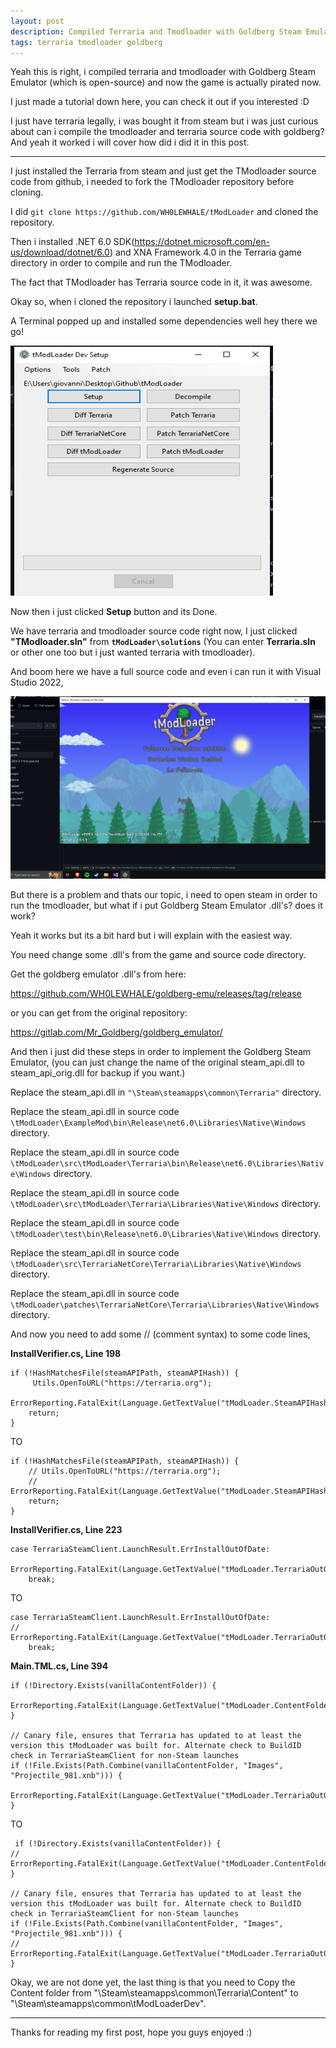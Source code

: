 ```yaml
---
layout: post
description: Compiled Terraria and Tmodloader with Goldberg Steam Emulator
tags: terraria tmodloader goldberg
---
```


Yeah this is right, i compiled terraria and tmodloader with Goldberg Steam Emulator (which is open-source) and now the game is actually pirated now.

I just made a tutorial down here, you can check it out if you interested :D


I just have terraria legally, i was bought it from steam but i was just curious about can i compile the tmodloader and terraria source code with goldberg?
And yeah it worked i will cover how did i did it in this post.

---


I just installed the Terraria from steam and just get the TModloader source code from github, i needed to fork the TModloader repository before cloning.


I did ``git clone https://github.com/WH0LEWHALE/tModLoader`` and cloned the repository.


Then i installed .NET 6.0 SDK(https://dotnet.microsoft.com/en-us/download/dotnet/6.0) and XNA Framework 4.0 in the Terraria game directory in order to compile and run the TModloader.

The fact that TModloader has Terraria source code in it, it was awesome.


Okay so, when i cloned the repository i launched **setup.bat**.


A Terminal popped up and installed some dependencies well hey there we go!


<img src="../images/terraria-post/Annotation%202024-02-07%20131135.png" width="420" height="400">


Now then i just clicked **Setup** button and its Done.


We have terraria and tmodloader source code right now, I just clicked **"TModloader.sln"** from **``tModLoader\solutions``** (You can enter **Terraria.sln** or other one too but i just wanted terraria with tmodloader).


And boom here we have a full source code and even i can run it with Visual Studio 2022,

![mega-archive](../images/terraria-post/Annotation%202024-02-07%20132240.png)

But there is a problem and thats our topic, i need to open steam in order to run the tmodloader, but what if i put Goldberg Steam Emulator .dll's? does it work?


Yeah it works but its a bit hard but i will explain with the easiest way.

You need change some .dll's from the game and source code directory.


Get the goldberg emulator .dll's from here: 

https://github.com/WH0LEWHALE/goldberg-emu/releases/tag/release

or you can get from the original repository: 

https://gitlab.com/Mr_Goldberg/goldberg_emulator/


And then i just did these steps in order to implement the Goldberg Steam Emulator,
(you can just change the name of the original steam_api.dll to steam_api_orig.dll for backup if you want.)

Replace the steam_api.dll in ``"\Steam\steamapps\common\Terraria"`` directory.

Replace the steam_api.dll in source code ``\tModLoader\ExampleMod\bin\Release\net6.0\Libraries\Native\Windows`` directory.

Replace the steam_api.dll in source code ``\tModLoader\src\tModLoader\Terraria\bin\Release\net6.0\Libraries\Native\Windows`` directory.

Replace the steam_api.dll in source code ``\tModLoader\src\tModLoader\Terraria\Libraries\Native\Windows`` directory.

Replace the steam_api.dll in source code ``\tModLoader\test\bin\Release\net6.0\Libraries\Native\Windows`` directory.

Replace the steam_api.dll in source code ``\tModLoader\src\TerrariaNetCore\Terraria\Libraries\Native\Windows`` directory.

Replace the steam_api.dll in source code ``\tModLoader\patches\TerrariaNetCore\Terraria\Libraries\Native\Windows`` directory.

And now you need to add some // (comment syntax) to some code lines,

**InstallVerifier.cs, Line 198**

```
if (!HashMatchesFile(steamAPIPath, steamAPIHash)) {
	 Utils.OpenToURL("https://terraria.org");
	ErrorReporting.FatalExit(Language.GetTextValue("tModLoader.SteamAPIHashMismatch"));
	return;
}
```

TO


```
if (!HashMatchesFile(steamAPIPath, steamAPIHash)) {
	// Utils.OpenToURL("https://terraria.org");
	// ErrorReporting.FatalExit(Language.GetTextValue("tModLoader.SteamAPIHashMismatch"));
	return;
}
```

**InstallVerifier.cs, Line 223**

```
case TerrariaSteamClient.LaunchResult.ErrInstallOutOfDate:
	ErrorReporting.FatalExit(Language.GetTextValue("tModLoader.TerrariaOutOfDateMessage"));
	break;
```

TO


```
case TerrariaSteamClient.LaunchResult.ErrInstallOutOfDate:
//	ErrorReporting.FatalExit(Language.GetTextValue("tModLoader.TerrariaOutOfDateMessage"));
	break;
```
 
**Main.TML.cs, Line 394**

 ```
 if (!Directory.Exists(vanillaContentFolder)) {
	ErrorReporting.FatalExit(Language.GetTextValue("tModLoader.ContentFolderNotFound"));
}

// Canary file, ensures that Terraria has updated to at least the version this tModLoader was built for. Alternate check to BuildID check in TerrariaSteamClient for non-Steam launches 
if (!File.Exists(Path.Combine(vanillaContentFolder, "Images", "Projectile_981.xnb"))) {
	 ErrorReporting.FatalExit(Language.GetTextValue("tModLoader.TerrariaOutOfDateMessage"));
}
```

TO


```
 if (!Directory.Exists(vanillaContentFolder)) {
//	ErrorReporting.FatalExit(Language.GetTextValue("tModLoader.ContentFolderNotFound"));
}

// Canary file, ensures that Terraria has updated to at least the version this tModLoader was built for. Alternate check to BuildID check in TerrariaSteamClient for non-Steam launches 
if (!File.Exists(Path.Combine(vanillaContentFolder, "Images", "Projectile_981.xnb"))) {
//	 ErrorReporting.FatalExit(Language.GetTextValue("tModLoader.TerrariaOutOfDateMessage"));
}
```

Okay, we are not done yet, the last thing is that you need to Copy the Content folder from "\Steam\steamapps\common\Terraria\Content" to "\Steam\steamapps\common\tModLoaderDev".


---


Thanks for reading my first post, hope you guys enjoyed :)
